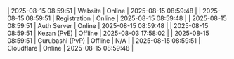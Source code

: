 | 2025-08-15 08:59:51 | Website | Online | 2025-08-15 08:59:48 |
| 2025-08-15 08:59:51 | Registration | Online | 2025-08-15 08:59:48 |
| 2025-08-15 08:59:51 | Auth Server | Online | 2025-08-15 08:59:48 |
| 2025-08-15 08:59:51 | Kezan (PvE) | Offline | 2025-08-03 17:58:02 |
| 2025-08-15 08:59:51 | Gurubashi (PvP) | Offline | N/A |
| 2025-08-15 08:59:51 | Cloudflare | Online | 2025-08-15 08:59:48 |
